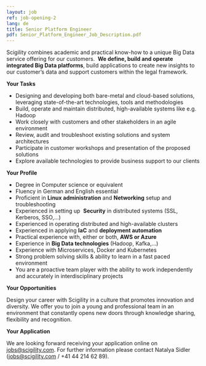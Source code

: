 ```yaml
---
layout: job
ref: job-opening-2
lang: de
title: Senior Platform Engineer
pdf: Senior_Platform_Engineer_Job_Description.pdf
---
```


Scigility combines academic and practical know-how to a unique Big Data service offering for our customers. ​ **We define, build and operate integrated Big Data platforms**, build applications to create new insights to our customer’s data and support customers within the legal framework.

<b>Your Tasks</b>

* Designing and developing both bare-metal and cloud-based solutions, leveraging state-of-the-art technologies, tools and methodologies
* Build, operate and maintain distributed, high-available systems like e.g. Hadoop
* Work closely with customers and other stakeholders in an agile environment
* Review, audit and troubleshoot existing solutions and system architectures
* Participate in customer workshops and presentation of the proposed solutions
* Explore available technologies to provide business support to our clients

<b>Your Profile</b>

* Degree in Computer science or equivalent
* Fluency in German and English essential
* Proficient in ​**Linux administration**​ and **Networking**​ setup and troubleshooting
* Experienced in setting up ​ **Security​** in distributed systems (SSL, Kerberos, SSO,...)
* Experienced in operating distributed and high-available clusters
* Experienced in applying ​**IaC**​ and **deployment automation**
* Practical experience with, either or both, ​**AWS or Azure**
* Experience in **​Big Data technologies**​ (Hadoop, Kafka,...)
* Experience with Microservices, Docker and Kubernetes
* Strong problem solving skills & ability to learn in a fast paced environment
* You are a proactive team player with the ability to work independently and accurately in interdisciplinary projects

<b>Your Opportunities</b>

Design your career with Scigility in a culture that promotes innovation and diversity. We offer you to join a young and professional team in an environment that constantly opens new doors through knowledge sharing, flexibility and recognition.

<b>Your Application</b>

We are looking forward receiving your application online on jobs@scigility.com. For further information please contact Natalya Sidler (jobs@scigility.com / +41 44 214 62 89).
